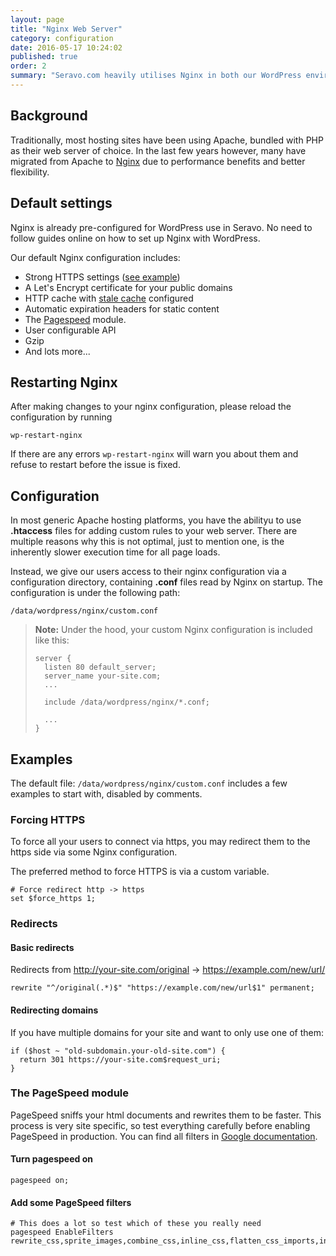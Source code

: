 ```yaml
---
layout: page
title: "Nginx Web Server"
category: configuration
date: 2016-05-17 10:24:02
published: true
order: 2
summary: "Seravo.com heavily utilises Nginx in both our WordPress environment and routing layer. Here's a short description of our Nginx use"
---
```


## Background
Traditionally, most hosting sites have been using Apache, bundled with PHP as their web server of choice. In the last few years however, many have migrated from Apache to [Nginx](http://nginx.org/en/docs/) due to performance benefits and better flexibility.

## Default settings
Nginx is already pre-configured for WordPress use in Seravo. No need to follow guides online on how to set up Nginx with WordPress.

Our default Nginx configuration includes:

* Strong HTTPS settings ([see example](https://www.ssllabs.com/ssltest/analyze.html?d=seravo.com&s=185.26.50.22))
* A Let's Encrypt certificate for your public domains
* HTTP cache with [stale cache](http://nginx.org/en/docs/http/ngx_http_proxy_module.html#proxy_cache_use_stale) configured
* Automatic expiration headers for static content
* The [Pagespeed](https://developers.google.com/speed/pagespeed/module/) module.
* User configurable API
* Gzip
* And lots more...

## Restarting Nginx

After making changes to your nginx configuration, please reload the configuration by running

```
wp-restart-nginx
```

If there are any errors `wp-restart-nginx` will warn you about them and refuse to restart before the issue is fixed.

## Configuration

In most generic Apache hosting platforms, you have the abilityu to use **.htaccess** files for adding custom rules to your web server. There are multiple reasons why this is not optimal, just to mention one, is the inherently slower execution time for all page loads.

Instead, we give our users access to their nginx configuration via a configuration directory, containing **.conf** files read by Nginx on startup. The configuration is under the following path:

```
/data/wordpress/nginx/custom.conf
```

> **Note:** Under the hood, your custom Nginx configuration is included like this:
>
> ```
> server {
>   listen 80 default_server;
>   server_name your-site.com;
>   ...
>
>   include /data/wordpress/nginx/*.conf;
>
>   ...
> }
> ```

## Examples
The default file: ```/data/wordpress/nginx/custom.conf``` includes a few examples to start with, disabled by comments.

### Forcing HTTPS

To force all your users to connect via https, you may redirect them to the https side via some Nginx configuration.

The preferred method to force HTTPS is via a custom variable.

```
# Force redirect http -> https
set $force_https 1;
```

### Redirects

#### Basic redirects
Redirects from http://your-site.com/original -> https://example.com/new/url/

```
rewrite "^/original(.*)$" "https://example.com/new/url$1" permanent;
```

#### Redirecting domains
If you have multiple domains for your site and want to only use one of them:

```
if ($host ~ "old-subdomain.your-old-site.com") {
  return 301 https://your-site.com$request_uri;
}
```

### The PageSpeed module
PageSpeed sniffs your html documents and rewrites them to be faster. This process is very site specific, so test everything carefully before enabling PageSpeed in production. You can find all filters in [Google documentation](https://developers.google.com/speed/pagespeed/module/filters).

#### Turn pagespeed on
```
pagespeed on;
```

#### Add some PageSpeed filters
```
# This does a lot so test which of these you really need
pagespeed EnableFilters rewrite_css,sprite_images,combine_css,inline_css,flatten_css_imports,inline_javascript,combine_javascript,inline_google_font_css,canonicalize_javascript_libraries,rewrite_images,recompress_images;
```
